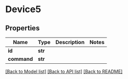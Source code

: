 # Device5

## Properties
Name | Type | Description | Notes
------------ | ------------- | ------------- | -------------
**id** | **str** |  | 
**command** | **str** |  | 

[[Back to Model list]](../README.md#documentation-for-models) [[Back to API list]](../README.md#documentation-for-api-endpoints) [[Back to README]](../README.md)


